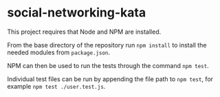 # social-networking-kata

This project requires that Node and NPM are installed.

From the base directory of the repository run `npm install` to install the needed modules from `package.json`.

NPM can then be used to run the tests through the command `npm test`.

Individual test files can be run by appending the file path to `npm test`, for example `npm test ./user.test.js`.
